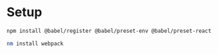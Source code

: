 # Setup


```bash
npm install @babel/register @babel/preset-env @babel/preset-react
```


```bash
nm install webpack
```
